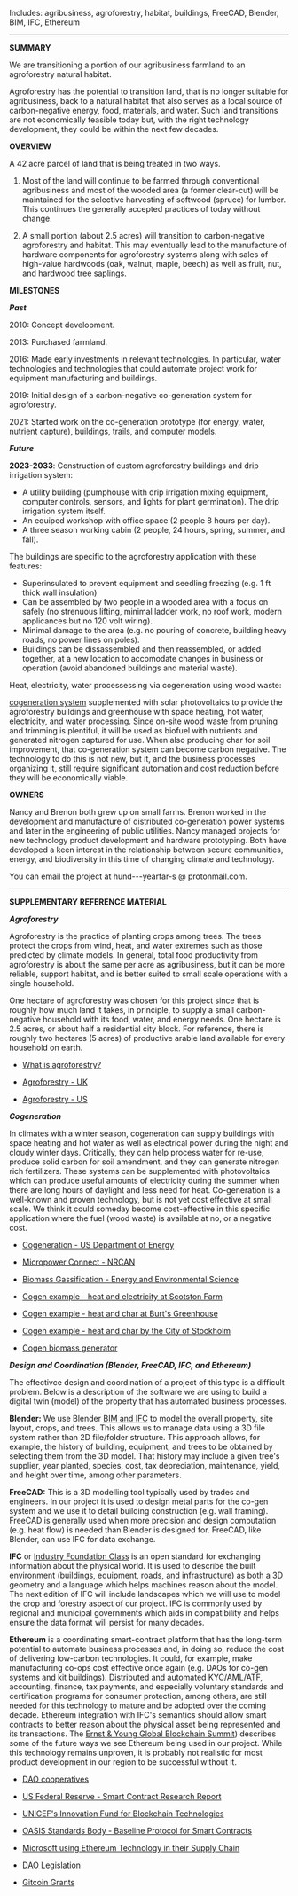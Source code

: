 Includes: agribusiness, agroforestry, habitat, buildings, FreeCAD, Blender, BIM, IFC, Ethereum

---

**SUMMARY**

We are transitioning a portion of our agribusiness farmland to an agroforestry natural habitat.  

Agroforestry has the potential to transition land, that is no longer suitable for agribusiness, back to a natural habitat that also serves as a local source of carbon-negative energy, food, materials, and water. Such land transitions are not economically feasible today but, with the right technology development, they could be within the next few decades.  

**OVERVIEW**

A 42 acre parcel of land that is being treated in two ways.

1) Most of the land will continue to be farmed through conventional agribusiness and most of the wooded area (a former clear-cut) will be maintained for the selective harvesting of softwood (spruce) for lumber.  This continues the generally accepted practices of today without change.

2) A small portion (about 2.5 acres) will transition to carbon-negative agroforestry and habitat.  This may eventually lead to the manufacture of hardware components for agroforestry systems along with sales of high-value hardwoods (oak, walnut, maple, beech) as well as fruit, nut, and hardwood tree saplings.   
  

**MILESTONES**

***Past***

2010: Concept development.

2013: Purchased farmland.

2016: Made early investments in relevant technologies. In particular, water technologies and technologies that could automate project work for equipment manufacturing and buildings.

2019: Initial design of a carbon-negative co-generation system for agroforestry.

2021: Started work on the co-generation prototype (for energy, water, nutrient capture), buildings, trails, and computer models.

***Future***

**2023-2033**: Construction of custom agroforestry buildings and drip irrigation system:

- A utility building (pumphouse with drip irrigation mixing equipment, computer controls, sensors, and lights for plant germination).  The drip irrigation system itself.
- An equiped workshop with office space (2 people 8 hours per day).
- A three season working cabin (2 people, 24 hours, spring, summer, and fall).

The buildings are specific to the agroforestry application with these features:

- Superinsulated to prevent equipment and seedling freezing (e.g. 1 ft thick wall insulation)
- Can be assembled by two people in a wooded area with a focus on safely (no strenuous lifting, minimal ladder work, no roof work, modern applicances but no 120 volt wiring).  
- Minimal damage to the area (e.g. no pouring of concrete, building heavy roads, no power lines on poles).
- Buildings can be dissassembled and then reassembled, or added together, at a new location to accomodate changes in business or operation (avoid abandoned buildings and material waste).

Heat, electricity, water processessing via cogeneration using wood waste:

[cogeneration system](https://www.energy.gov/eere/amo/combined-heat-and-power-basics) supplemented with solar photovoltaics to provide the agroforestry buildings and greenhouse with space heating, hot water, electricity, and water processing. Since on-site wood waste from pruning and trimming is plentiful, it will be used as biofuel with nutrients and generated nitrogen captured for use. When also producing char for soil improvement, that co-generation system can become carbon negative.  The technology to do this is not new, but it, and the business processes organizing it, still require significant automation and cost reduction before they will be economically viable.  

**OWNERS**

Nancy and Brenon both grew up on small farms. Brenon worked in the development and manufacture of distributed co-generation power systems and later in the engineering of public utilities. Nancy managed projects for new technology product development and hardware prototyping. Both have developed a keen interest in the relationship between secure communities, energy, and biodiversity in this time of changing climate and technology.

You can email the project at hund---yearfar-s @ protonmail.com.

---

**SUPPLEMENTARY REFERENCE MATERIAL**

***Agroforestry***

Agroforestry is the practice of planting crops among trees. The trees protect the crops from wind, heat, and water extremes such as those predicted by climate models. In general, total food productivity from agroforestry is about the same per acre as agribusiness, but it can be more reliable, support habitat, and is better suited to small scale operations with a single household. 

One hectare of agroforestry was chosen for this project since that is roughly how much land it takes, in principle, to supply a small carbon-negative household with its food, water, and energy needs.  One hectare is 2.5 acres, or about half a residential city block.  For reference, there is roughly two hectares (5 acres) of productive arable land available for every household on earth.  

- [What is agroforestry?](https://www.aftaweb.org/)

- [Agroforestry - UK](https://www.agforward.eu/index.php/en/silvoarable-agroforestry-in-the-uk.html)

- [Agroforestry - US](https://www.fs.usda.gov/nac/about/why-agroforestry.php)

***Cogeneration***

In climates with a winter season, cogeneration can supply buildings with space heating and hot water as well as electrical power during the night and cloudy winter days.  Critically, they can help process water for re-use, produce solid carbon for soil amendment, and they can generate nitrogen rich fertilizers.  These systems can be supplemented with photovoltaics which can produce useful amounts of electricity during the summer when there are long hours of daylight and less need for heat.  Co-generation is a well-known and proven technology, but is not yet cost effective at small scale.  We think it could someday become cost-effective in this specific application where the fuel (wood waste) is available at no, or a negative cost.  

- [Cogeneration - US Department of Energy](https://www.energy.gov/eere/amo/combined-heat-and-power-basics)

- [Micropower Connect - NRCAN](https://www.nrcan.gc.ca/sites/www.nrcan.gc.ca/files/canmetenergy/files/pubs/2006-073_%2528TR%2529_411-INTERC_Connecting_MicroPower_to_the_Grid_2nd_Edition.pdf)

- [Biomass Gassification - Energy and Environmental Science](https://pubs.rsc.org/en/content/articlepdf/2016/ee/c6ee00935b)

- [Cogen example - heat and electricity at Scotston Farm](https://www.youtube.com/watch?v=i9xmWJ4hAGs)

- [Cogen example - heat and char at Burt's Greenhouse](https://biochar-international.org/burtsgreenhouse/)

- [Cogen example - heat and char by the City of Stockholm](https://www.stockholmvattenochavfall.se/en/current-projects/development/biochar/#!/about-the-biochar-project)

- [Cogen biomass generator](https://www.allpowerlabs.com/products/product-overview)

***Design and Coordination (Blender, FreeCAD, IFC, and Ethereum)***

The effectivce design and coordination of a project of this type is a difficult problem.  Below is a description of the software we are using to build a digital twin (model) of the property that has automated business processes.

**Blender:**  We use Blender [BIM and IFC](https://blenderbim.org/search-ifc-class.html) to model the overall property, site layout, crops, and trees.   This allows us to manage data using a 3D file system rather than 2D file/folder structure.  This approach allows, for example, the history of building, equipment, and trees to be obtained by selecting them from the 3D model.  That history may include a given tree's supplier, year planted, species, cost, tax depreciation, maintenance, yield, and height over time, among other parameters.  

**FreeCAD:**  This is a 3D modelling tool typically used by trades and engineers.   In our project it is used to design metal parts for the co-gen system and we use it to detail building construction (e.g. wall framing).  FreeCAD is generally used when more precision and design computation (e.g. heat flow) is needed than Blender is designed for.  FreeCAD, like Blender, can use IFC for data exchange. 

**IFC** or [Industry Foundation Class](https://www.buildingsmart.org/standards/bsi-standards/industry-foundation-classes/)  is an open standard for exchanging information about the physical world.  It is used to describe the built environment (buildings, equipment, roads, and infrastructure) as both a 3D geometry and a language which helps machines reason about the model.  The next edition of IFC will include landscapes which we will use to model the crop and forestry aspect of our project.  IFC is commonly used by regional and municipal governments which aids in compatibility and helps ensure the data format will persist for many decades.    

**Ethereum** is a coordinating smart-contract platform that has the long-term potential to automate business processes and, in doing so, reduce the cost of delivering low-carbon technologies.  It could, for example, make manufacturing co-ops cost effective once again (e.g. DAOs for co-gen systems and kit buildings).  Distributed and automated KYC/AML/ATF, accounting, finance, tax payments, and especially voluntary standards and certification programs for consumer protection, among others, are still needed for this technology to mature and be adopted over the coming decade.  Ethereum integration with IFC's semantics should allow smart contracts to better reason about the physical asset being represented and its transactions.   The [Ernst & Young Global Blockchain Summit](https://pub.ey.com/public/2021/2112/2112-3933703/blockchain-summit-2022/index.html#events)) describes some of the future ways we see Ethereum being used in our project.  While this technology remains unproven, it is probably not realistic for most product development in our region to be successful without it. 


- [DAO cooperatives](https://medium.com/nexus-mutual/digital-cooperatives-are-the-future-2b0772c1e03a)

- [US Federal Reserve - Smart Contract Research Report](https://research.stlouisfed.org/publications/review/2021/02/05/decentralized-finance-on-blockchain-and-smart-contract-based-financial-markets)

- [UNICEF's Innovation Fund for Blockchain Technologies](https://www.unicef.org/innovation/stories/Fundblockchain6months)

- [OASIS Standards Body - Baseline Protocol for Smart Contracts](https://docs.baseline-protocol.org/baseline-protocol/architecture)

- [Microsoft using Ethereum Technology in their Supply Chain](https://cloudblogs.microsoft.com/industry-blog/manufacturing/2020/12/17/improve-supply-chain-resiliency-traceability-and-predictability-with-blockchain/)

- [DAO Legislation](https://www.wyoleg.gov/Legislation/2021/SF0038#-408)

- [Gitcoin Grants](https://gitcoin.co/blog/gitcoin-grants/)


